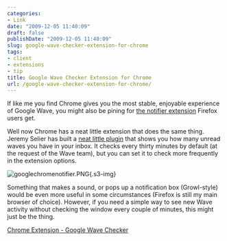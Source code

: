 ```yaml
---
categories:
- Link
date: "2009-12-05 11:40:09"
draft: false
publishDate: "2009-12-05 11:40:09"
slug: google-wave-checker-extension-for-chrome
tags:
- client
- extensions
- tip
title: Google Wave Checker Extension for Chrome
url: /google-wave-checker-extension-for-chrome/
---
```

If like me you find Chrome gives you the most stable, enjoyable
experience of Google Wave, you might also be pining for [the notifier
extension](https://addons.mozilla.org/en-US/firefox/addon/14973) Firefox
users get.

Well now Chrome has a neat little extension that does the same thing.
Jeremy Selier has built a [neat little
plugin](http://www.jeremyselier.com/entry/chrome-extension-google-wave-checker)
that shows you how many unread waves you have in your inbox. It checks
every thirty minutes by default (at the request of the Wave team), but
you can set it to check more frequently in the extension options.

![googlechromenotifier.PNG](https://turbo.geekorium.com.au/images/googlechromenotifier.PNG){.s3-img}

Something that makes a sound, or pops up a notification box
(Growl-style) would be even more useful in some circumstances (Firefox
is still my main browser of choice). However, if you need a simple way
to see new Wave activity without checking the window every couple of
minutes, this might just be the thing.

[Chrome Extension - Google Wave
Checker](http://www.jeremyselier.com/entry/chrome-extension-google-wave-checker)